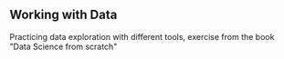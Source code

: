 ## Working with Data

Practicing data exploration with different tools, exercise from the book "Data Science from scratch"
